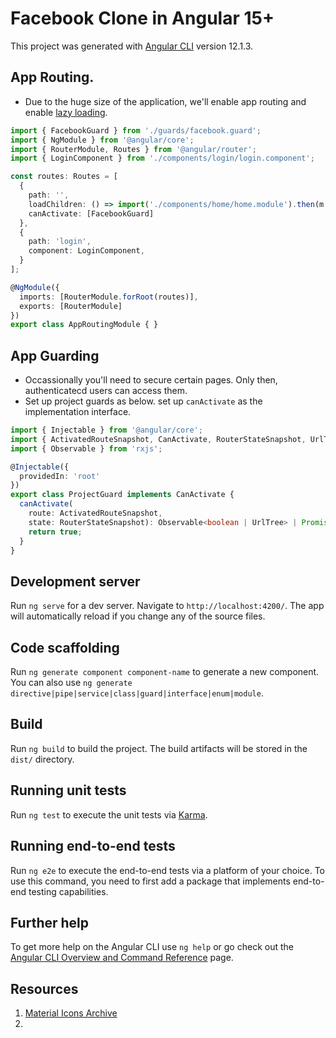 # Facebook Clone in Angular 15+

This project was generated with [Angular CLI](https://github.com/angular/angular-cli) version 12.1.3.

## App Routing.
- Due to the huge size of the application, we'll enable app routing and enable [lazy loading](https://www.freecodecamp.org/news/lazy-loading-in-angular-intro-to-ngmodules/).

```typescript
import { FacebookGuard } from './guards/facebook.guard';
import { NgModule } from '@angular/core';
import { RouterModule, Routes } from '@angular/router';
import { LoginComponent } from './components/login/login.component';

const routes: Routes = [
  {
    path: '',
    loadChildren: () => import('./components/home/home.module').then(m => m.HomeModule),
    canActivate: [FacebookGuard]
  },
  {
    path: 'login',
    component: LoginComponent,
  }
];

@NgModule({
  imports: [RouterModule.forRoot(routes)],
  exports: [RouterModule]
})
export class AppRoutingModule { }


```

## App Guarding
- Occassionally you'll need to secure certain pages. Only then, authenticatecd users can access them.
- Set up project guards as below. set up `canActivate` as the implementation interface.

```typescript
import { Injectable } from '@angular/core';
import { ActivatedRouteSnapshot, CanActivate, RouterStateSnapshot, UrlTree } from '@angular/router';
import { Observable } from 'rxjs';

@Injectable({
  providedIn: 'root'
})
export class ProjectGuard implements CanActivate {
  canActivate(
    route: ActivatedRouteSnapshot,
    state: RouterStateSnapshot): Observable<boolean | UrlTree> | Promise<boolean | UrlTree> | boolean | UrlTree {
    return true;
  }
}
```

## Development server

Run `ng serve` for a dev server. Navigate to `http://localhost:4200/`. The app will automatically reload if you change any of the source files.

## Code scaffolding

Run `ng generate component component-name` to generate a new component. You can also use `ng generate directive|pipe|service|class|guard|interface|enum|module`.

## Build

Run `ng build` to build the project. The build artifacts will be stored in the `dist/` directory.

## Running unit tests

Run `ng test` to execute the unit tests via [Karma](https://karma-runner.github.io).

## Running end-to-end tests

Run `ng e2e` to execute the end-to-end tests via a platform of your choice. To use this command, you need to first add a package that implements end-to-end testing capabilities.

## Further help

To get more help on the Angular CLI use `ng help` or go check out the [Angular CLI Overview and Command Reference](https://angular.io/cli) page.

## Resources
1. [Material Icons Archive](https://www.angularjswiki.com/angular/angular-material-icons-list-mat-icon-list/)
2. 